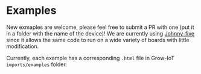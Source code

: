 # Examples

New exmaples are welcome, please feel free to submit a PR with one (put it in a folder with the name of the device)! We are currently using [Johnny-five](http://johnny-five.io/) since it allows the same code to run on a wide variety of boards with little modification.

Currently, each example has a corresponding `.html` file in Grow-IoT `imports/examples` folder.
